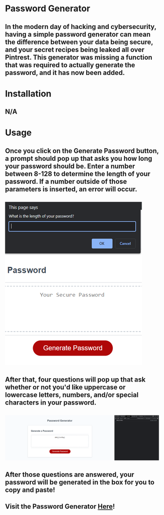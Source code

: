 # Password Generator

## In the modern day of hacking and cybersecurity, having a simple password generator can mean the difference between your data being secure, and your secret recipes being leaked all over Pintrest. This generator was missing a function that was required to actually generate the password, and it has now been added. 

# Installation

## N/A 

# Usage

## Once you click on the Generate Password button, a prompt should pop up that asks you how long your password should be. Enter a number between 8-128 to determine the length of your password. If a number outside of those parameters is inserted, an error will occur.

## ![Popup](assets/images/Popup1.png) 

## After that, four questions will pop up that ask whether or not you'd like uppercase or lowercase letters, numbers, and/or special characters in your password. 

## ![GeneratedPassword](assets/Images/GeneratedPassword.png)


## After those questions are answered, your password will be generated in the box for you to copy and paste!

## Visit the Password Generator [Here](https://joshuatoback.github.io/online-password-generator/)!